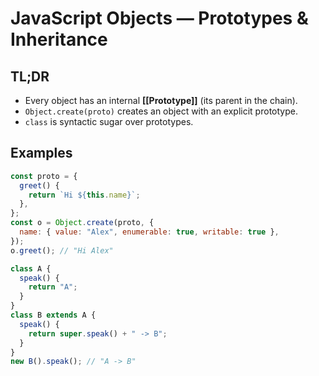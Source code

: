 # JavaScript Objects — Prototypes & Inheritance

## TL;DR

- Every object has an internal **[[Prototype]]** (its parent in the chain).
- `Object.create(proto)` creates an object with an explicit prototype.
- `class` is syntactic sugar over prototypes.

## Examples

```js
const proto = {
  greet() {
    return `Hi ${this.name}`;
  },
};
const o = Object.create(proto, {
  name: { value: "Alex", enumerable: true, writable: true },
});
o.greet(); // "Hi Alex"

class A {
  speak() {
    return "A";
  }
}
class B extends A {
  speak() {
    return super.speak() + " -> B";
  }
}
new B().speak(); // "A -> B"
```
